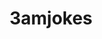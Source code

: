 ---
title: 3amjokes
crosslinks:
- AntiJokes
- Jokes
- dadjokes
- AskReddit
- circlejerk
- xkcd
- UnexpectedTF2
- jokestopractice
- Serendipity
- RIP_Sleep
- BadDay
- tifu
- thomasthedankengine
- BrasilOnReddit
- RhymesOnADime
- upvoteexeggutor
- ScottishPeopleTwitter
- Showerthoughts
---